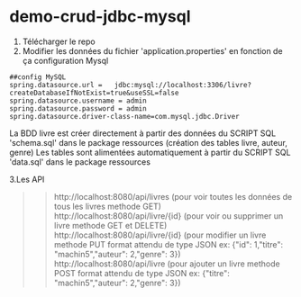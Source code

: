 # demo-crud-jdbc-mysql

1. Télécharger le repo  
2. Modifier les données du fichier 'application.properties' en fonction de ça configuration Mysql
```
##config MySQL
spring.datasource.url =   jdbc:mysql://localhost:3306/livre?createDatabaseIfNotExist=true&useSSL=false
spring.datasource.username = admin
spring.datasource.password = admin
spring.datasource.driver-class-name=com.mysql.jdbc.Driver
```
La BDD livre est créer directement à partir des données du SCRIPT SQL 'schema.sql' dans le package ressources (création des tables livre, auteur, genre)
Les tables sont alimentées automatiquement à partir du SCRIPT SQL 'data.sql' dans le package ressources

3.Les API 
>>http://localhost:8080/api/livres (pour voir toutes les données de tous les livres methode GET)  
>>http://localhost:8080/api/livre/{id} (pour voir ou supprimer un livre methode GET et DELETE)  
>>http://localhost:8080/api/livre/{id} (pour modifier un livre methode PUT format attendu de type JSON ex: {"id": 1,"titre": "machin5","auteur": 2,"genre": 3})  
>>http://localhost:8080/api/livre (pour ajouter un livre methode POST format attendu de type JSON ex: {"titre": "machin5","auteur": 2,"genre": 3})  


